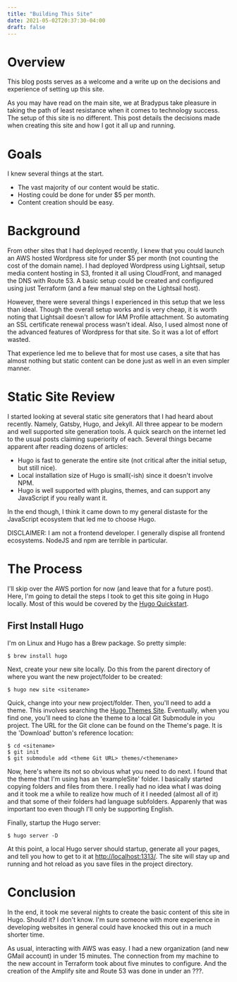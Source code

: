 ```yaml
---
title: "Building This Site"
date: 2021-05-02T20:37:30-04:00
draft: false
---
```


# Overview

This blog posts serves as a welcome and a write up on the decisions and experience of setting up this site.

As you may have read on the main site, we at Bradypus take pleasure in taking the path of least resistance when it comes to technology success.  The setup of this site is no different.  This post details the decisions made when creating this site and how I got it all up
and running.

# Goals

I knew several things at the start.

* The vast majority of our content would be static.
* Hosting could be done for under $5 per month.
* Content creation should be easy.

# Background

From other sites that I had deployed recently, I knew that you could launch an AWS hosted Wordpress site for under $5 per month (not
counting the cost of the domain name).  I had deployed Wordpress using Lightsail, setup media content hosting in S3, fronted it all using
CloudFront, and managed the DNS with Route 53.  A basic setup could be created and configured using just Terraform (and a few manual step
on the Lightsail host).

However, there were several things I experienced in this setup that we less than ideal.  Though the overall setup works and is very cheap, it is worth noting that Lightsail doesn't allow for IAM Profile attachment.  So automating an SSL certificate renewal process wasn't
ideal.  Also, I used almost none of the advanced features of Wordpress for that site.  So it was a lot of effort wasted.

That experience led me to believe that for most use cases, a site that has almost nothing but static content can be done just as well in an
even simpler manner.

# Static Site Review

I started looking at several static site generators that I had heard about recently.  Namely, Gatsby, Hugo, and Jekyll.  All three appear to be modern and well supported site generation tools.  A quick search on the internet led to the usual posts claiming superiority of each.  Several things became apparent after reading dozens of articles:

* Hugo is fast to generate the entire site (not critical after the initial setup, but still nice).
* Local installation size of Hugo is small(-ish) since it doesn't involve NPM.
* Hugo is well supported with plugins, themes, and can support any JavaScript if you really want it.

In the end though, I think it came down to my general distaste for the JavaScript ecosystem that led me to choose Hugo.

DISCLAIMER: I am not a frontend developer.  I generally dispise all frontend ecosystems.  NodeJS and npm are terrible in particular.

# The Process

I'll skip over the AWS portion for now (and leave that for a future post).  Here, I'm going to detail the steps I took to get this site going in Hugo locally.  Most of this would be covered by the [Hugo Quickstart](https://gohugo.io/getting-started/quick-start/).

## First Install Hugo

I'm on Linux and Hugo has a Brew package.  So pretty simple:

```
$ brew install hugo
```

Next, create your new site locally.  Do this from the parent directory of where you want the new project/folder to be created:

```
$ hugo new site <sitename>
```

Quick, change into your new project/folder.  Then, you'll need to add a theme.  This involves searching the [Hugo Themes Site](https://themes.gohugo.io/).  Eventually, when you find one, you'll need to clone the theme to a local Git Submodule in you project.  The URL for the Git clone can be found on the Theme's page.  It is the 'Download' button's reference location:

```
$ cd <sitename>
$ git init
$ git submodule add <theme Git URL> themes/<themename>
```

Now, here's where its not so obvious what you need to do next.  I found that the theme that I'm using has an 'exampleSite' folder.  I basically started copying folders and files from there.  I really had no idea what I was doing and it took me a while to realize how much of it I needed (almost all of it) and that some of their folders had language subfolders.  Apparenly that was important too even though I'll only be supporting English.

Finally, startup the Hugo server:

```
$ hugo server -D
```

At this point, a local Hugo server should startup, generate all your pages, and tell you how to get to it at [http://localhost:1313/](http://localhost:1313/).  The site will stay up and running and hot reload as you save files in the project directory.

# Conclusion

In the end, it took me several nights to create the basic content of this site in Hugo.  Should it?  I don't know.  I'm sure someone
with more experience in developing websites in general could have knocked this out in a much shorter time.

As usual, interacting with AWS was easy.  I had a new organization (and new GMail account) in under 15 minutes.  The connection from my
machine to the new account in Terraform took about five minutes to configure.  And the creation of the Amplify site and Route 53 was done
in under an ???.